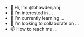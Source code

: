 - 👋 Hi, I’m @bhawdenjanj
- 👀 I’m interested in ...
- 🌱 I’m currently learning ...
- 💞️ I’m looking to collaborate on ...
- 📫 How to reach me ...

<!---
bhawdenjanj/bhawdenjanj is a ✨ special ✨ repository because its `README.md` (this file) appears on your GitHub profile.
You can click the Preview link to take a look at your changes.
--->
